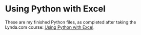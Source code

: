 # Using Python with Excel

These are my finished Python files, as completed after taking the Lynda.com course: 
[Using Python with Excel](https://www.lynda.com/Python-tutorials/Using-Python-Excel/2243053-2.html).
